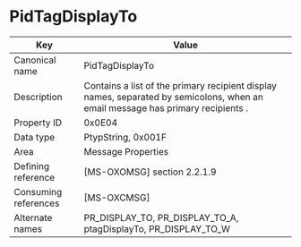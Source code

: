 # PidTagDisplayTo

| Key | Value |
|---|---|
| Canonical name | PidTagDisplayTo |
| Description | Contains a list of the primary recipient display names, separated by semicolons, when an email message has primary recipients . |
| Property ID | 0x0E04 |
| Data type | PtypString, 0x001F |
| Area | Message Properties |
| Defining reference | [MS-OXOMSG] section 2.2.1.9 |
| Consuming references | [MS-OXCMSG] |
| Alternate names | PR_DISPLAY_TO, PR_DISPLAY_TO_A, ptagDisplayTo, PR_DISPLAY_TO_W |
